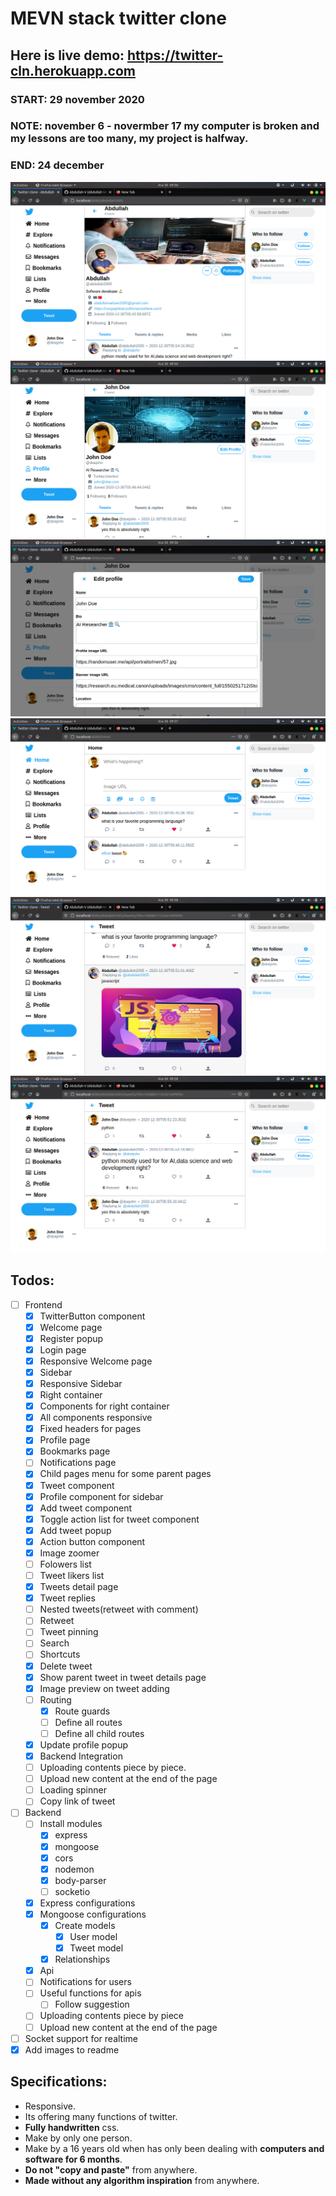 # MEVN stack twitter clone
## Here is live demo: https://twitter-cln.herokuapp.com
### START: 29 november 2020
### NOTE: november 6 - novermber 17 my computer is broken and my lessons are too many, my project is halfway.
### END: 24 december
![alt text](https://github.com/Abdullah-V/MEVN-stack-twitter-clone/blob/master/images/Screenshot%20from%202020-12-30%2009-56-37.png)
![alt text](https://github.com/Abdullah-V/MEVN-stack-twitter-clone/blob/master/images/Screenshot%20from%202020-12-30%2009-56-45.png)
![alt text](https://github.com/Abdullah-V/MEVN-stack-twitter-clone/blob/master/images/Screenshot%20from%202020-12-30%2009-56-52.png)
![alt text](https://github.com/Abdullah-V/MEVN-stack-twitter-clone/blob/master/images/Screenshot%20from%202020-12-30%2009-57-04.png)
![alt text](https://github.com/Abdullah-V/MEVN-stack-twitter-clone/blob/master/images/Screenshot%20from%202020-12-30%2009-58-19.png)
![alt text](https://github.com/Abdullah-V/MEVN-stack-twitter-clone/blob/master/images/Screenshot%20from%202020-12-30%2009-58-51.png)
## Todos:
- [ ] Frontend
    - [x] TwitterButton component
    - [x] Welcome page
    - [x] Register popup
    - [x] Login page
    - [x] Responsive Welcome page
    - [x] Sidebar
    - [x] Responsive Sidebar
    - [x] Right container
    - [x] Components for right container
    - [x] All components responsive
    - [x] Fixed headers for pages
    - [x] Profile page
    - [x] Bookmarks page
    - [ ] Notifications page
    - [x] Child pages menu for some parent pages
    - [x] Tweet component
    - [x] Profile component for sidebar
    - [x] Add tweet component
    - [x] Toggle action list for tweet component
    - [x] Add tweet popup
    - [x] Action button component
    - [x] Image zoomer
    - [ ] Folowers list
    - [ ] Tweet likers list
    - [x] Tweets detail page
    - [x] Tweet replies
    - [ ] Nested tweets(retweet with comment)
    - [ ] Retweet
    - [ ] Tweet pinning
    - [ ] Search
    - [ ] Shortcuts
    - [x] Delete tweet
    - [x] Show parent tweet in tweet details page
    - [x] Image preview on tweet adding
    - [ ] Routing
        - [x] Route guards
        - [ ] Define all routes
        - [ ] Define all child routes
    - [x] Update profile popup
    - [x] Backend Integration
    - [ ] Uploading contents piece by piece.
    - [ ] Upload new content at the end of the page
    - [ ] Loading spinner
    - [ ] Copy link of tweet
- [ ] Backend
    - [ ] Install modules
        - [x] express
        - [x] mongoose
        - [x] cors
        - [x] nodemon
        - [x] body-parser
        - [ ] socketio
    - [x] Express configurations
    - [x] Mongoose configurations
        - [x] Create models
            - [x] User model
            - [x] Tweet model
        - [x] Relationships
    - [x] Api
    - [ ] Notifications for users
    - [ ] Useful functions for apis
        - [ ] Follow suggestion
    - [ ] Uploading contents piece by piece
    - [ ] Upload new content at the end of the page
- [ ] Socket support for realtime
- [x] Add images to readme
## Specifications:
* Responsive.
* Its offering many functions of twitter.
* **Fully handwritten** css.
* Make by only one person.
* Make by a 16 years old when has only been dealing with **computers and software for 6 months**.
* **Do not "copy and paste"** from anywhere.
* **Made without any algorithm inspiration** from anywhere.
